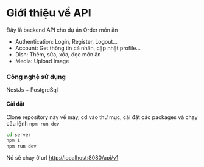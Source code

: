 # Giới thiệu về API

Đây là backend API cho dự án Order món ăn

- Authentication: Login, Register, Logout...
- Account: Get thông tin cá nhân, cập nhật profile...
- Dish: Thêm, sửa, xóa, đọc món ăn
- Media: Upload Image

### Công nghệ sử dụng

NestJs + PostgreSql

#### Cài đặt

Clone repository này về máy, cd vào thư mục, cài đặt các packages và chạy câu lệnh `npm run dev`

```bash
cd server
npm i
npm run dev
```

Nó sẽ chạy ở url [http://localhost:8080/api/v1](http://localhost:8080/api/v1)
